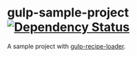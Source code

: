 # gulp-sample-project [![Dependency Status][depstat-image]][depstat-url]

A sample project with [gulp-recipe-loader](https://github.com/PGS-dev/gulp-recipe-loader).

[depstat-url]: https://david-dm.org/PGS-dev/gulp-sample-project
[depstat-image]: https://img.shields.io/david/PGS-dev/gulp-sample-project.svg?style=flat